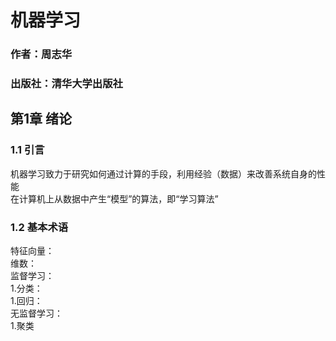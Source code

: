 # 机器学习
### 作者：周志华
### 出版社：清华大学出版社


## 第1章 绪论

### 1.1 引言
机器学习致力于研究如何通过计算的手段，利用经验（数据）来改善系统自身的性能  
在计算机上从数据中产生“模型”的算法，即“学习算法”

### 1.2 基本术语
特征向量：  
维数：  
监督学习：  
1.分类：  
1.回归：  
无监督学习：  
1.聚类

